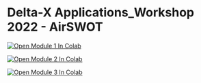 # Delta-X Applications_Workshop 2022 - AirSWOT

[![Open Module 1 In Colab](https://colab.research.google.com/assets/colab-badge.svg)](https://colab.research.google.com/github/mdenbina/DeltaX_Applications_Workshop_AirSWOT/blob/main/1_AirSWOT_Data_Introduction.ipynb)

[![Open Module 2 In Colab](https://colab.research.google.com/assets/colab-badge.svg)](https://colab.research.google.com/github/mdenbina/DeltaX_Applications_Workshop_AirSWOT/blob/main/2_Estimating_Water_Surface_Elevation_and_Slope_from_AirSWOT.ipynb)

[![Open Module 3 In Colab](https://colab.research.google.com/assets/colab-badge.svg)](https://colab.research.google.com/github/mdenbina/DeltaX_Applications_Workshop_AirSWOT/blob/main/3_Comparing_AirSWOT_to_In_Situ_Data.ipynb)
